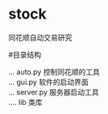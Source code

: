 # stock
同花顺自动交易研究

#目录结构

... auto.py 控制同花顺的工具<br>
... gui.py 软件的启动界面<br>
... server.py 服务器启动工具<br>
.... lib 类库<br>
